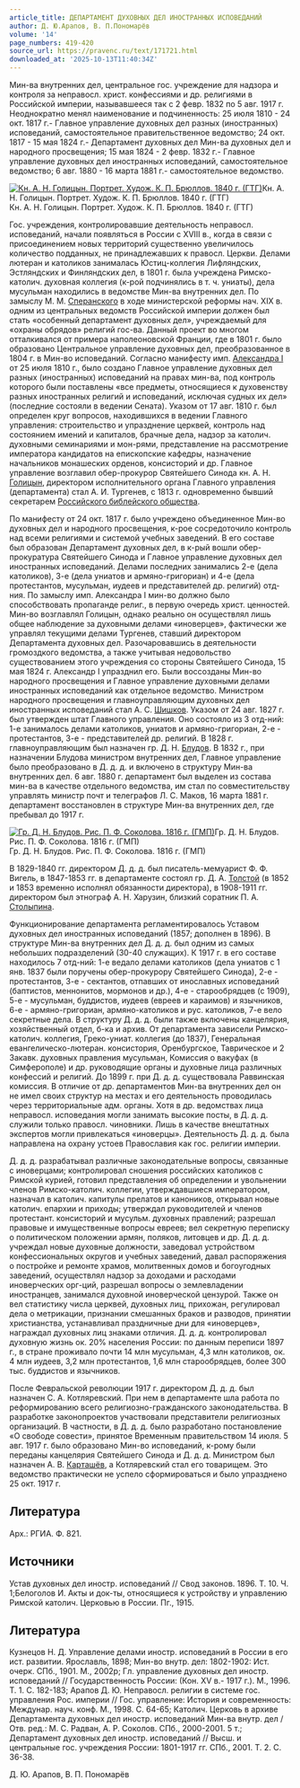 ```yaml
---
article_title: ДЕПАРТАМЕНТ ДУХОВНЫХ ДЕЛ ИНОСТРАННЫХ ИСПОВЕДАНИЙ
author: Д. Ю.Арапов, В. П.Пономарёв
volume: '14'
page_numbers: 419-420
source_url: https://pravenc.ru/text/171721.html
downloaded_at: '2025-10-13T11:40:34Z'
---
```


Мин-ва внутренних дел, центральное гос. учреждение для надзора и контроля за неправосл. христ. конфессиями и др. религиями в Российской империи, называвшееся так с 2 февр. 1832 по 5 авг. 1917 г. Неоднократно менял наименование и подчиненность: 25 июля 1810 - 24 окт. 1817 г.- Главное управление духовных дел разных (иностранных) исповеданий, самостоятельное правительственное ведомство; 24 окт. 1817 - 15 мая 1824 г.- Департамент духовных дел Мин-ва духовных дел и народного просвещения; 15 мая 1824 - 2 февр. 1832 г.- Главное управление духовных дел иностранных исповеданий, самостоятельное ведомство; 6 авг. 1880 - 16 марта 1881 г.- самостоятельное ведомство.

[![Кн. А. Н. Голицын. Портрет. Худож. К. П. Брюллов. 1840 г. (ГТГ)](https://pravenc.ru/data/909/478/1234/i200.jpg "Кликните для увеличения картинки")](https://pravenc.ru/data/909/478/1234/i400.jpg)Кн. А. Н. Голицын. Портрет. Худож. К. П. Брюллов. 1840 г. (ГТГ)  
Кн. А. Н. Голицын. Портрет. Худож. К. П. Брюллов. 1840 г. (ГТГ)

Гос. учреждения, контролировавшие деятельность неправосл. исповеданий, начали появляться в России с XVIII в., когда в связи с присоединением новых территорий существенно увеличилось количество подданных, не принадлежавших к правосл. Церкви. Делами лютеран и католиков занималась Юстиц-коллегия Лифляндских, Эстляндских и Финляндских дел, в 1801 г. была учреждена Римско-католич. духовная коллегия (к-рой подчинялись в т. ч. униаты), дела мусульман находились в ведомстве Мин-ва внутренних дел. По замыслу М. М. [Сперанского](https://pravenc.ru/text/Сперанский.html) в ходе министерской реформы нач. XIX в. одним из центральных ведомств Российской империи должен был стать «особенный департамент духовных дел», учреждаемый для «охраны обрядов» религий гос-ва. Данный проект во многом отталкивался от примера наполеоновской Франции, где в 1801 г. было образовано Центральное управление духовных дел, преобразованное в 1804 г. в Мин-во исповеданий. Согласно манифесту имп. [Александра I](<https://pravenc.ru/text/АЛЕКСАНДР I.html>) от 25 июля 1810 г., было создано Главное управление духовных дел разных (иностранных) исповеданий на правах мин-ва, под контроль которого были поставлены «все предметы, относящиеся к духовенству разных иностранных религий и исповеданий, исключая судных их дел» (последние состояли в ведении Сената). Указом от 17 авг. 1810 г. был определен круг вопросов, находившихся в ведении Главного управления: строительство и упразднение церквей, контроль над состоянием имений и капиталов, брачные дела, надзор за католич. духовными семинариями и мон-рями, представление на рассмотрение императора кандидатов на епископские кафедры, назначение начальников монашеских орденов, консисторий и др. Главное управление возглавил обер-прокурор Святейшего Синода кн. А. Н. [Голицын](https://pravenc.ru/text/Голицын.html), директором исполнительного органа Главного управления (департамента) стал А. И. Тургенев, с 1813 г. одновременно бывший секретарем [Российского библейского общества](<https://pravenc.ru/text/Российского библейского общества.html>).

По манифесту от 24 окт. 1817 г. было учреждено объединенное Мин-во духовных дел и народного просвещения, к-рое сосредоточило контроль над всеми религиями и системой учебных заведений. В его составе был образован Департамент духовных дел, в к-рый вошли обер-прокуратура Святейшего Синода и Главное управление духовных дел иностранных исповеданий. Делами последних занимались 2-е (дела католиков), 3-е (дела униатов и армяно-григориан) и 4-е (дела протестантов, мусульман, иудеев и представителей др. религий) отд-ния. По замыслу имп. Александра I мин-во должно было способствовать пропаганде религ., в первую очередь христ. ценностей. Мин-во возглавлял Голицын, однако реально он осуществлял лишь общее наблюдение за духовными делами «иноверцев», фактически же управлял текущими делами Тургенев, ставший директором Департамента духовных дел. Разочаровавшись в деятельности громоздкого ведомства, а также учитывая недовольство существованием этого учреждения со стороны Святейшего Синода, 15 мая 1824 г. Александр I упразднил его. Были воссозданы Мин-во народного просвещения и Главное управление духовными делами иностранных исповеданий как отдельное ведомство. Министром народного просвещения и главноуправляющим духовных дел иностранных исповеданий стал А. С. [Шишков](https://pravenc.ru/text/Шишков.html). Указом от 24 авг. 1827 г. был утвержден штат Главного управления. Оно состояло из 3 отд-ний: 1-е занималось делами католиков, униатов и армяно-григориан, 2-е - протестантов, 3-е - представителей др. религий. В 1828 г. главноуправляющим был назначен гр. Д. Н. [Блудов](https://pravenc.ru/text/Блудов.html). В 1832 г., при назначении Блудова министром внутренних дел, Главное управление было преобразовано в Д. д. д. и включено в структуру Мин-ва внутренних дел. 6 авг. 1880 г. департамент был выделен из состава мин-ва в качестве отдельного ведомства, им стал по совместительству управлять министр почт и телеграфов Л. С. Маков, 16 марта 1881 г. департамент восстановлен в структуре Мин-ва внутренних дел, где пребывал до 1917 г.

[![Гр. Д. Н. Блудов. Рис. П. Ф. Соколова. 1816 г. (ГМП)](https://pravenc.ru/data/266/478/1234/i200.jpg "Кликните для увеличения картинки")](https://pravenc.ru/data/266/478/1234/i400.jpg)Гр. Д. Н. Блудов. Рис. П. Ф. Соколова. 1816 г. (ГМП)  
Гр. Д. Н. Блудов. Рис. П. Ф. Соколова. 1816 г. (ГМП)

В 1829-1840 гг. директором Д. д. д. был писатель-мемуарист Ф. Ф. Вигель, в 1847-1853 гг. в департаменте состоял гр. Д. А. [Толстой](https://pravenc.ru/text/Толстой.html) (в 1852 и 1853 временно исполнял обязанности директора), в 1908-1911 гг. директором был этнограф А. Н. Харузин, близкий соратник П. А. [Столыпина](https://pravenc.ru/text/Столыпина.html).

Функционирование департамента регламентировалось Уставом духовных дел иностранных исповеданий (1857; дополнен в 1896). В структуре Мин-ва внутренних дел Д. д. д. был одним из самых небольших подразделений (30-40 служащих). К 1917 г. в его составе находилось 7 отд-ний: 1-е ведало делами католиков (дела униатов с 1 янв. 1837 были поручены обер-прокурору Святейшего Синода), 2-е - протестантов, 3-е - сектантов, отпавших от инославных исповеданий (баптистов, меннонитов, мормонов и др.), 4-е - старообрядцев (с 1909), 5-е - мусульман, буддистов, иудеев (евреев и караимов) и язычников, 6-е - армяно-григориан, армяно-католиков и рус. католиков, 7-е вело секретные дела. В структуру Д. д. д. были также включены канцелярия, хозяйственный отдел, б-ка и архив. От департамента зависели Римско-католич. коллегия, Греко-униат. коллегия (до 1837), Генеральная евангелическо-лютеран. консистория, Оренбургское, Таврическое и 2 Закавк. духовных правления мусульман, Комиссия о вакуфах (в Симферополе) и др. руководящие органы и духовные лица различных конфессий и религий. До 1899 г. при Д. д. д. существовала Раввинская комиссия. В отличие от др. департаментов Мин-ва внутренних дел он не имел своих структур на местах и его деятельность проводилась через территориальные адм. органы. Хотя в др. ведомствах лица неправосл. исповедания могли занимать высокие посты, в Д. д. д. служили только правосл. чиновники. Лишь в качестве внештатных экспертов могли привлекаться «иноверцы». Деятельность Д. д. д. была направлена на охрану устоев Православия как гос. религии империи.

Д. д. д. разрабатывал различные законодательные вопросы, связанные с иноверцами; контролировал сношения российских католиков с Римской курией, готовил представления об определении и увольнении членов Римско-католич. коллегии, утверждавшиеся императором, назначал в католич. капитулы прелатов и каноников, открывал новые католич. епархии и приходы; утверждал руководителей и членов протестант. консисторий и мусульм. духовных правлений; разрешал правовые и имущественные вопросы евреев; вел секретную переписку о политическом положении армян, поляков, литовцев и др. Д. д. д. учреждал новые духовные должности, заведовал устройством конфессиональных округов и учебных заведений, давал распоряжения о постройке и ремонте храмов, молитвенных домов и богоугодных заведений, осуществлял надзор за доходами и расходами иноверческих орг-ций, разрешал вопросы о землевладении иностранцев, занимался духовной иноверческой цензурой. Также он вел статистику числа церквей, духовных лиц, прихожан, регулировал дела о метрикации, признании смешанных браков и разводов, принятии христианства, устанавливал праздничные дни для «иноверцев», награждал духовных лиц знаками отличия. Д. д. д. контролировал духовную жизнь ок. 20% населения России: по данным переписи 1897 г., в стране проживало почти 14 млн мусульман, 4,3 млн католиков, ок. 4 млн иудеев, 3,2 млн протестантов, 1,6 млн старообрядцев, более 300 тыс. буддистов и язычников.

После Февральской революции 1917 г. директором Д. д. д. был назначен С. А. Котляревский. При нем в департаменте шла работа по реформированию всего религиозно-гражданского законодательства. В разработке законопроектов участвовали представители религиозных организаций. В частности, в Д. д. д. было разработано постановление «О свободе совести», принятое Временным правительством 14 июля. 5 авг. 1917 г. было образовано Мин-во исповеданий, к-рому были переданы канцелярия Святейшего Синода и Д. д. д. Министром был назначен А. В. [Карташёв](https://pravenc.ru/text/Карташёв.html), а Котляревский стал его товарищем. Это ведомство практически не успело сформироваться и было упразднено 25 окт. 1917 г.

## Литература

Арх.: РГИА. Ф. 821.

## Источники

Устав духовных дел иностр. исповеданий // Свод законов. 1896. Т. 10. Ч. 1;Белоголов И. Акты и док-ты, относящиеся к устройству и управлению Римской католич. Церковью в России. Пг., 1915.

## Литература

Кузнецов Н. Д. Управление делами иностр. исповеданий в России в его ист. развитии. Ярославль, 1898; Мин-во внутр. дел: 1802-1902: Ист. очерк. СПб., 1901. М., 2002р; Гл. управление духовных дел иностр. исповеданий // Государственность России: (Кон. XV в.- 1917 г.). М., 1996. Т. 1. С. 182-183; Арапов Д. Ю. Неправосл. религии в системе гос. управления Рос. империи // Гос. управление: История и современность: Междунар. науч. конф. М., 1998. С. 64-65; Католич. Церковь в архиве Департамента духовных дел иностр. исповеданий Мин-ва внутр. дел / Отв. ред.: М. С. Радван, А. Р. Соколов. СПб., 2000-2001. 5 т.; Департамент духовных дел иностр. исповеданий // Высш. и центральные гос. учреждения России: 1801-1917 гг. СПб., 2001. Т. 2. С. 36-38.

Д. Ю.  Арапов,   В. П.  Пономарёв
